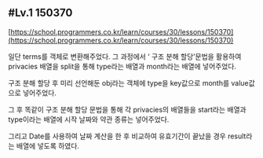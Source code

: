 ## #Lv.1 150370

[https://school.programmers.co.kr/learn/courses/30/lessons/150370](https://school.programmers.co.kr/learn/courses/30/lessons/150370)

일단 terms를 객체로 변환해주었다. 그 과정에서 ‘ 구조 분해 할당’문법을 활용하여 privacies 배열을 split을 통해 type라는 배열과 month라는 배열에 넣어주었다.

구조 분해 할당 후 미리 선언해둔 obj라는 객체에 type을 key값으로 month를 value값으로 넣어주었다.

그 후 똑같이 구조 분해 할당 문법을 통해 각 privacies의 배열들을 start라는 배열과 type이라는 배열에 시작 날짜와 약관 종류는 넣어주었다.

그리고 Date를 사용하여 날짜 계산을 한 후 비교하여 유효기간이 끝났을 경우 result라는 배열에 넣도록 하였다.
